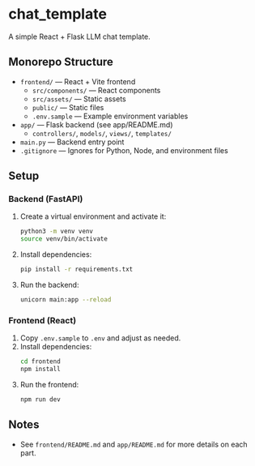 # chat_template

A simple React + Flask LLM chat template.

## Monorepo Structure

- `frontend/` — React + Vite frontend
  - `src/components/` — React components
  - `src/assets/` — Static assets
  - `public/` — Static files
  - `.env.sample` — Example environment variables
- `app/` — Flask backend (see app/README.md)
  - `controllers/`, `models/`, `views/`, `templates/`
- `main.py` — Backend entry point
- `.gitignore` — Ignores for Python, Node, and environment files

## Setup

### Backend (FastAPI)
1. Create a virtual environment and activate it:
   ```sh
   python3 -m venv venv
   source venv/bin/activate
   ```
2. Install dependencies:
   ```sh
   pip install -r requirements.txt
   ```
3. Run the backend:
   ```sh
   unicorn main:app --reload
   ```

### Frontend (React)
1. Copy `.env.sample` to `.env` and adjust as needed.
2. Install dependencies:
   ```sh
   cd frontend
   npm install
   ```
3. Run the frontend:
   ```sh
   npm run dev
   ```

## Notes
- See `frontend/README.md` and `app/README.md` for more details on each part.
